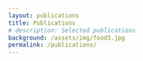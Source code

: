 ```yaml
---
layout: publications
title: Publications
# description: Selected publications
background: /assets/img/food3.jpg
permalink: /publications/
---
```

